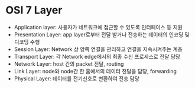 # OSI 7 Layer

- Application layer: 사용자가 네트워크에 접근할 수 있도록 인터페이스 등 지원
- Presentation Layer: app layer로부터 전달 받거나 전송하는 데이터의 인코딩 및 디코딩 수행
- Session Layer: Network 상 양쪽 연결을 관리하고 연결을 지속시켜주는 계층
- Transport Layer: 각 Network edge에서의 최종 수신 프로세스로 전달 담당
- Network Layer: host 간의 packet 전달, routing
- Link Layer: node와 node간 한 홉에서의 데이터 전달을 담당, forwarding
- Physical Layer: 데이터를 전기신호로 변환하여 전송 담당